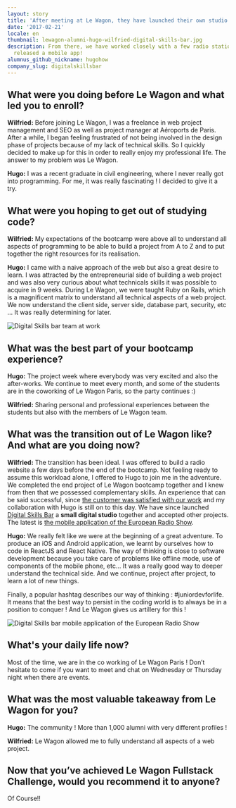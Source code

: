 ```yaml
---
layout: story
title: 'After meeting at Le Wagon, they have launched their own studio: Digital Skills Bar'
date: '2017-02-21'
locale: en
thumbnail: lewagon-alumni-hugo-wilfried-digital-skills-bar.jpg
description: From there, we have worked closely with a few radio stations and even
  released a mobile app!
alumnus_github_nickname: hugohow
company_slug: digitalskillsbar
---
```


## What were you doing before Le Wagon and what led you to enroll?

**Wilfried:** Before joining Le Wagon, I was a freelance in web project management and SEO as well as project manager at Aéroports de Paris. After a while, I began feeling frustrated of not being involved in the design phase of projects because of my lack of technical skills. So I quickly decided to make up for this in order to really enjoy my professional life. The answer to my problem was Le Wagon.

**Hugo:** I was a recent graduate in civil engineering, where I never really got into programming. For me, it was really fascinating ! I decided to give it a try.

## What were you hoping to get out of studying code?

**Wilfried:** My expectations of the bootcamp were above all to understand all aspects of programming to be able to build a project from A to Z and to put together the right resources for its realisation.

**Hugo:** I came with a naive approach of the web but also a great desire to learn. I was attracted by the entrepreneurial side of building a web project and was also very curious about what technicals skills it was possible to acquire in 9 weeks. During Le Wagon, we were taught Ruby on Rails, which is a magnificent matrix to understand all technical aspects of a web project. We now understand the client side, server side, database part, security, etc … It was really determining for later.

<p><img src="https://raw.githubusercontent.com/lewagon/www-images/master/testimonials/hugowilfried/hugo_wilfried_2.jpg" alt="Digital Skills bar team at work"></p>

## What was the best part of your bootcamp experience?

**Hugo:** The project week where everybody was very excited and also the after-works. We continue to meet every month, and some of the students are in the coworking of Le Wagon Paris, so the party continues :)

**Wilfried:** Sharing personal and professional experiences between the students but also with the members of Le Wagon team.

## What was the transition out of Le Wagon like? And what are you doing now?

**Wilfried:** The transition has been ideal. I was offered to build a radio website a few days before the end of the bootcamp. Not feeling ready to assume this workload alone, I offered to Hugo to join me in the adventure. We completed the end project of Le Wagon bootcamp together and I knew from then that we possessed complementary skills. An experience that can be said successful, since [the customer was satisfied with our work](http://tropiquesfm.herokuapp.com/) and my collaboration with Hugo is still on to this day. We have since launched [Digital Skills Bar](http://www.digitalskillsbar.com/realisations.html) a **small digital studio** together and accepted other projects. The latest is [the mobile application of the European Radio Show](https://itunes.apple.com/us/app/salonradio/id1192327627?l=fr&ls=1&mt=8).

**Hugo:** We really felt like we were at the beginning of a great adventure. To produce an iOS and Android application, we learnt by ourselves how to code in ReactJS and React Native. The way of thinking is close to software development because you take care of problems like offline mode, use of components of the mobile phone, etc... It was a really good way to deeper understand the technical side. And we continue, project after project, to learn a lot of new things.

Finally, a popular hashtag describes our way of thinking : #juniordevforlife. It means that the best way to persist in the coding world is to always be in a position to conquer ! And Le Wagon gives us artillery for this !

<p><img src="https://raw.githubusercontent.com/lewagon/www-images/master/testimonials/hugowilfried/hugo_wilfried_3.jpg" alt="Digital Skills bar mobile application of the European Radio Show"></p>

## What's your daily life now?

Most of the time, we are in the co working of Le Wagon Paris ! Don’t hesitate to come if you want to meet and chat on Wednesday or Thursday night when there are events.

## What was the most valuable takeaway from Le Wagon for you?

**Hugo:** The community ! More than 1,000 alumni with very different profiles !

**Wilfried:** Le Wagon allowed me to fully understand all aspects of a web project.

## Now that you’ve achieved Le Wagon Fullstack Challenge, would you recommend it to anyone?

Of Course!!
